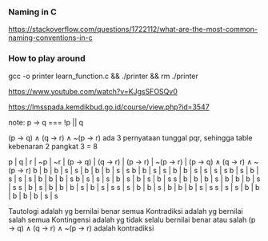 
### Naming in C
https://stackoverflow.com/questions/1722112/what-are-the-most-common-naming-conventions-in-c

### How to play around
gcc -o printer learn_function.c && ./printer && rm ./printer


https://www.youtube.com/watch?v=KJgsSFOSQv0


https://lmsspada.kemdikbud.go.id/course/view.php?id=3547

note: p -> q === !p || q

(p -> q) ∧ (q -> r) ∧ ~(p -> r)
ada 3 pernyataan tunggal pqr, sehingga table kebenaran 2 pangkat 3 = 8

p | q | r | ~p | ~r | (p -> q) | (q -> r) | (p -> r) | ~(p -> r) | (p -> q) ∧ (q -> r) ∧ ~(p -> r)
b | b | b | s  | s  | b        | b        | b        | s         | s
b | b | s | s  | b  | b        | s        | s        | s         | s
b | s | b | s  | s  | s        | b        | b        | b         | s
b | s | s | s  | b  | s        | b        | s        | b         | s
s | b | b | b  | s  | b        | b        | b        | s         | s
s | b | s | b  | b  | b        | s        | b        | s         | s
s | s | b | b  | s  | b        | b        | b        | s         | s
s | s | s | b  | b  | b        | b        | b        | s         | s

Tautologi adalah yg bernilai benar semua
Kontradiksi adalah yg bernilai salah semua
Kontingensi adalah yg tidak selalu bernilai benar atau salah
(p -> q) ∧ (q -> r) ∧ ~(p -> r) adalah kontradiksi


